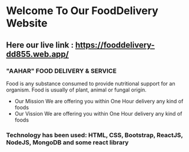 # Welcome To Our FoodDelivery Website

## Here our live link : https://fooddelivery-dd855.web.app/

### "AAHAR" FOOD DELIVERY & SERVICE

Food is any substance consumed to provide nutritional support for an organism.
Food is usually of plant, animal or fungal origin.

- Our Mission
  We are offering you within One Hour delivery
  any kind of foods
- Our Vission
  We are offering you within One Hour delivery
  any kind of foods
  
### Technology has been used: HTML, CSS, Bootstrap, ReactJS, NodeJS, MongoDB and some react library
